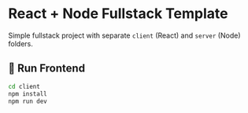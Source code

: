 # React + Node Fullstack Template

Simple fullstack project with separate `client` (React) and `server` (Node) folders.

## 🚀 Run Frontend
```bash
cd client
npm install
npm run dev
